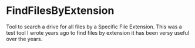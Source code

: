 # FindFilesByExtension
Tool to search a drive for all files by a Specific File Extension.
This was a test tool I wrote years ago to find files by extension it has been versy useful over the years.
